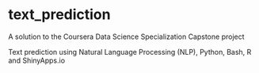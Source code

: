 # text_prediction
A solution to the Coursera Data Science Specialization Capstone project 

Text prediction using Natural Language Processing (NLP), Python, Bash, R and ShinyApps.io

